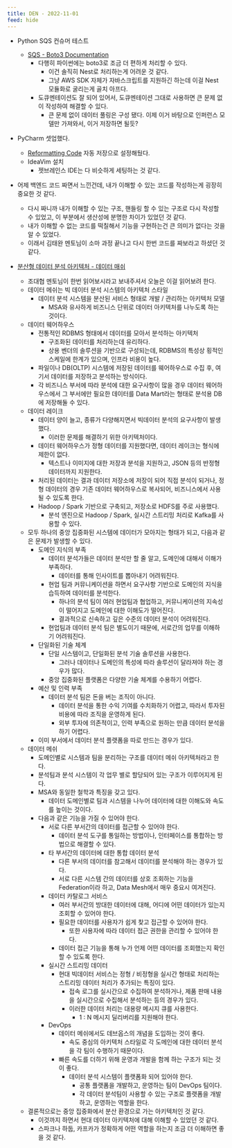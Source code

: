 ```yaml
---
title: DEN - 2022-11-01
feed: hide
---
```


- Python SQS 컨슈머 테스트
	- [SQS - Boto3 Documentation](https://boto3.amazonaws.com/v1/documentation/api/latest/reference/services/sqs.html#id56)
		- 다행히 파이썬에는 boto3로 조금 더 편하게 처리할 수 있다.
			- 이건 솔직히 Nest로 처리하는게 어려운 것 같다.
			- 그냥 AWS SDK 자체가 자바스크립트를 지원하긴 하는데 이걸 Nest 모듈화로 굴리는게 골치 아프다.
		- 도큐멘테이션도 잘 되어 있어서, 도큐멘테이션 그대로 사용하면 큰 문제 없이 작성하여 해결할 수 있다.
			- 큰 문제 없이 데이터 풀링은 구성 됐다. 이제 이거 바탕으로 인퍼런스 모델만 가져와서, 이거 저장하면 될듯?

- PyCharm 셋업했다.
	- [Reformatting Code](https://www.jetbrains.com/help/pycharm/reformat-and-rearrange-code.html) 자동 저장으로 설정해뒀다.
	- IdeaVim 설치
		- 젯브레인스 IDE는 다 비슷하게 세팅하는 것 같다.

- 어제 백엔드 코드 짜면서 느낀건데, 내가 이해할 수 있는 코드를 작성하는게 굉장히 중요한 것 같다.
	- 다시 짜니까 내가 이해할 수 있는 구조, 핸들링 할 수 있는 구조로 다시 작성할 수 있었고, 이 부분에서 생산성에 분명한 차이가 있었던 것 같다.
	- 내가 이해할 수 없는 코드를 떡칠해서 기능을 구현하는건 큰 의미가 없다는 것을 알 수 있었다.
	- 이래서 김태완 멘토님이 소마 과정 끝나고 다시 한번 코드를 짜보라고 하셨던 것 같다.

- [분산형 데이터 분석 아키텍처 - 데이터 매쉬](https://bcho.tistory.com/1379)
	- 조대협 멘토님이 한번 읽어보시라고 보내주셔서 오늘은 이걸 읽어보려 한다.
	- 데이터 메쉬는 빅 데이터 분석 시스템의 아키텍처 스타일
		- 데이터 분석 시스템을 분산된 서비스 형태로 개발 / 관리하는 아키텍처 모델
			- MSA와 유사하게 비즈니스 단위로 데이터 아키텍처를 나누도록 하는 것이다.
	- 데이터 웨어하우스
		- 전통적인 RDBMS 형태에서 데이터를 모아서 분석하는 아키텍처
			- 구조화된 데이터를 처리하는데 유리하다.
			- 상용 벤더의 솔루션을 기반으로 구성되는데, RDBMS의 특성상 횡적인 스케일에 한계가 있으며, 인프라 비용이 높다.
		- 파일이나 DB(OLTP) 시스템에 저장된 데이터를 웨어하우스로 수집 후, 여기서 데이터를 저장하고 분석하는 방식이다.
		- 각 비즈니스 부서에 따라 분석에 대한 요구사항이 많을 경우 데이터 웨어하우스에서 그 부서에만 필요한 데이터를 Data Mart라는 형태로 분석용 DB에 저장해둘 수 있다.
	- 데이터 레이크
		- 데이터 양이 늘고, 종류가 다양해지면서 빅데이터 분석의 요구사항이 발생했다.
			- 이러한 문제를 해결하기 위한 아키텍처이다.
		- 데이터 웨어하우스가 정형 데이터를 지원했다면, 데이터 레이크는 형식에 제한이 없다.
			- 텍스트나 이미지에 대한 저장과 분석을 지원하고, JSON 등의 반정형 데이터까지 지원한다.
		- 처리된 데이터는 결과 데이터 저장소에 저장이 되어 직접 분석이 되거나, 정형 데이터의 경우 기존 데이터 웨어하우스로 복사되어, 비즈니스에서 사용될 수 있도록 한다.
		- Hadoop / Spark 기반으로 구축되고, 저장소로 HDFS를 주로 사용했다.
			- 분석 엔진으로 Hadoop / Spark, 실시간 스트리밍 처리로 Kafka를 사용할 수 있다.
	- 모두 하나의 중앙 집중화된 시스템에 데이터가 모아지는 형태가 되고, 다음과 같은 문제가 발생할 수 있다.
		- 도메인 지식의 부족
			- 데이터 분석가들은 데이터 분석만 할 줄 알고, 도메인에 대해서 이해가 부족하다.
				- 데이터를 통해 인사이트를 뽑아내기 어려워진다.
			- 현업 팀과 커뮤니케이션을 하면서 요구사항 기반으로 도메인의 지식을 습득하여 데이터를 분석한다.
				- 하나의 분석 팀이 여러 현업팀과 협업하고, 커뮤니케이션의 지속성이 떨어지고 도메인에 대한 이해도가 떨어진다.
				- 결과적으로 신속하고 깊은 수준의 데이터 분석이 어려워진다.
			- 현업팀과 데이터 분석 팀은 별도이기 때문에, 서로간의 업무를 이해하기 어려워진다.
		- 단일화된 기술 체계
			- 단일 시스템이고, 단일화된 분석 기술 솔루션을 사용한다.
				- 그러나 데이터나 도메인의 특성에 따라 솔루션이 달라져야 하는 경우가 많다.
			- 중앙 집중화된 플랫폼은 다양한 기술 체계를 수용하기 어렵다.
		- 예산 및 인력 부족
			- 데이터 분석 팀은 돈을 버는 조직이 아니다.
				- 데이터 분석을 통한 수익 기여를 수치화하기 어렵고, 따라서 투자된 비용에 따라 조직을 운영하게 된다.
				- 외부 투자에 의존적이고, 인력 부족으로 원하는 만큼 데이터 분석을 하기 어렵다.
		- 이미 부서에서 데이터 분석 플랫폼을 따로 만드는 경우가 있다.
	- 데이터 메쉬
		- 도메인별로 시스템과 팀을 분리하는 구조를 데이터 메쉬 아키텍처라고 한다.
		- 분석팀과 분석 시스템이 각 업무 별로 할당되어 있는 구조가 이루어지게 된다.
		- MSA와 동일한 철학과 특징을 갖고 있다.
			- 데이터 도메인별로 팀과 시스템을 나누어 데이터에 대한 이해도와 속도를 높이는 것이다.
		- 다음과 같은 기능을 가질 수 있어야 한다.
			- 서로 다른 부서간의 데이터를 접근할 수 있어야 한다.
				- 데이터 분석 도구를 통일하는 방법이나, 인터페이스를 통합하는 방법으로 해결할 수 있다.
			- 타 부서간의 데이터에 대한 통합 데이터 분석
				- 다른 부서의 데이터를 참고해서 데이터를 분석해야 하는 경우가 있다.
				- 서로 다른 시스템 간의 데이터를 상호 조회하는 기능을 Federation이라 하고, Data Mesh에서 매우 중요시 여겨진다.
			- 데이터 카탈로그 서비스
				- 여러 부서간의 방대한 데이터에 대해, 어디에 어떤 데이터가 있는지 조회할 수 있어야 한다.
				- 필요한 데이터를 사용자가 쉽게 찾고 접근할 수 있어야 한다.
					- 또한 사용자에 따라 데이터 접근 권한을 관리할 수 있어야 한다.
				- 데이터 접근 기능을 통해 누가 언제 어떤 데이터를 조회했는지 확인할 수 있도록 한다.
			- 실시간 스트리밍 데이터
				- 현대 빅데이터 서비스는 정형 / 비정형을 실시간 형태로 처리하는 스트리밍 데이터 처리가 추가되는 특징이 있다.
					- 접속 로그를 실시간으로 수집하여 분석하거나, 제품 판매 내용을 실시간으로 수집해서 분석하는 등의 경우가 있다.
					- 이러한 데이터 처리는 대용량 메시지 큐를 사용한다.
						- 1 : N 메시지 딜리버리를 지원해야 한다.
			- DevOps
				- 데이터 메쉬에서도 데브옵스의 개념을 도입하는 것이 좋다.
					- 속도 중심의 아키텍처 스타일로 각 도메인에 대한 데이터 분석을 각 팀이 수행하기 때문이다.
				- 빠른 속도를 더하기 위해 운영과 개발을 함께 하는 구조가 되는 것이 좋다.
					- 데이터 분석 시스템이 플랫폼화 되어 있어야 한다.
						- 공통 플랫폼을 개발하고, 운영하는 팀이 DevOps 팀이다.
						- 각 데이터 분석팀이 사용할 수 있는 구조로 플랫폼을 개발하고, 운영하는 역할을 한다.
	- 결론적으로는 중앙 집중화에서 분산 환경으로 가는 아키텍처인 것 같다.
		- 이것까지 하면서 현대 데이터 아키텍처에 대해 이해할 수 있었던 것 같다.
		- 스파크나 하둡, 카프카가 정확하게 어떤 역할을 하는지 조금 더 이해하면 좋을 것 같다.

